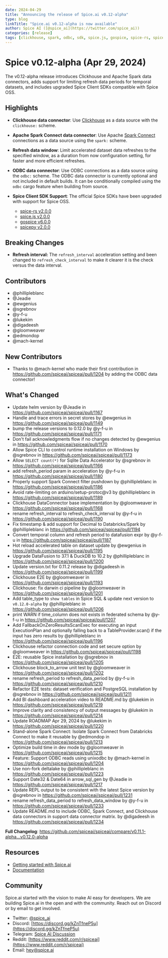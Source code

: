 ```yaml
---
date: 2024-04-29
title: "Announcing the release of Spice.ai v0.12-alpha"
type: blog
linkTitle: "Spice.ai v0.12-alpha is now available"
author: Spice AI ([@spice_ai](https://twitter.com/spice_ai))
categories: [release]
tags: [clickhouse, spark, odbc, sdk, spice.js, gospice, spice-rs, spicepy, accelerators]
---
```


# Spice v0.12-alpha (Apr 29, 2024)

The v0.12-alpha release introduces Clickhouse and Apache Spark data connectors, adds support for limiting refresh data periods for temporal datasets, and includes upgraded Spice Client SDKs compatible with Spice OSS.

## Highlights

- **Clickhouse data connector**: Use [Clickhouse](https://clickhouse.com) as a data source with the `clickhouse:` scheme.

- **Apache Spark Connect data connector**: Use Apache [Spark Connect](https://spark.apache.org/spark-connect/) connections as a data source using the `spark:` scheme.

- **Refresh data window**: Limit accelerated dataset data refreshes to the specified window, as a duration from now configuration setting, for faster and more efficient refreshes.

- **ODBC data connector**: Use ODBC connections as a data source using the `odbc:` scheme. The ODBC data connector is currently optional and not included in default builds. It can be conditionally compiled using the `odbc` cargo feature when building from source.

- **Spice Client SDK Support**: The official Spice SDKs have been upgraded with support for Spice OSS.
  - [spice-rs v2.0.0](https://github.com/spiceai/spice-rs/releases/tag/v2.0.0)
  - [spice.js v2.0.0](https://github.com/spiceai/spice.js/releases/tag/v2.0.0)
  - [gospice v6.0.0](https://github.com/spiceai/gospice/releases/tag/v6.0.0)
  - [spicepy v2.0.0](https://github.com/spiceai/spicepy/releases/tag/v2.0.0)
  
## Breaking Changes
- **Refresh interval:** The `refresh_interval` acceleration setting and been changed to `refresh_check_interval` to make it clearer it is the check versus the data interval.

## Contributors

- @phillipleblanc
- @Jeadie
- @ewgenius
- @sgrebnov
- @y-f-u
- @lukekim
- @digadeesh
- @gloomweaver
- @edmondop
- @mach-kernel

## New Contributors

* Thanks to @mach-kernel who made their first contribution in https://github.com/spiceai/spiceai/pull/1204 by adding the ODBC data connector!

## What's Changed

* Update helm version by @Jeadie in https://github.com/spiceai/spiceai/pull/1167
* Handle and trace errors in secret stores by @ewgenius in https://github.com/spiceai/spiceai/pull/1149
* bump the release versions to 0.12.0 by @y-f-u in https://github.com/spiceai/spiceai/pull/1171
* Don't fail acknowledgments flow if no changes detected by @ewgenius in https://github.com/spiceai/spiceai/pull/1170
* Allow Spice CLI to control runtime installation on Windows by @sgrebnov in https://github.com/spiceai/spiceai/pull/1173
* Allow `SELECT count(*)` for Sqlite Data Accelerator by @sgrebnov in https://github.com/spiceai/spiceai/pull/1166
* add refresh_period param in acceleration by @y-f-u in https://github.com/spiceai/spiceai/pull/1180
* Properly support Spark Connect filter pushdown by @phillipleblanc in https://github.com/spiceai/spiceai/pull/1186
* Avoid rate-limiting on arduino/setup-protoc@v3 by @phillipleblanc in https://github.com/spiceai/spiceai/pull/1189
* Clickhouse DataConnector base implementation by @gloomweaver in https://github.com/spiceai/spiceai/pull/1168
* rename refresh_interval to refresh_check_interval by @y-f-u in https://github.com/spiceai/spiceai/pull/1190
* Fix timestamp & add support for Decimal to Databricks/Spark by @phillipleblanc in https://github.com/spiceai/spiceai/pull/1194
* Convert temporal column and refresh period to datafusion expr by @y-f-u in https://github.com/spiceai/spiceai/pull/1187
* Hot reload accelerated table on dataset update by @ewgenius in https://github.com/spiceai/spiceai/pull/1195
* Upgrade DataFusion to 37.1 & DuckDB to 10.2 by @phillipleblanc in https://github.com/spiceai/spiceai/pull/1200
* Update version.txt for 0.11.2 release by @digadeesh in https://github.com/spiceai/spiceai/pull/1199
* Clickhouse E2E by @gloomweaver in https://github.com/spiceai/spiceai/pull/1193
* Clickhouse: fix darwin ci pipeline by @gloomweaver in https://github.com/spiceai/spiceai/pull/1201
* Add table_type to `show tables` in Spice SQL & update next version to `v0.12.0-alpha` by @phillipleblanc in https://github.com/spiceai/spiceai/pull/1206
* print WARN if time_column does not exists in federated schema by @y-f-u in https://github.com/spiceai/spiceai/pull/1207
* Add FallbackOnZeroResultsScanExec for executing an input ExecutionPlan and optionally falling back to a TableProvider.scan() if the input has zero results by @phillipleblanc in https://github.com/spiceai/spiceai/pull/1196
* Clickhouse refactor connection code and set secure option by @gloomweaver in https://github.com/spiceai/spiceai/pull/1198
* E2E: reusable Spice installation by @sgrebnov in https://github.com/spiceai/spiceai/pull/1205
* Clickhouse block_to_arrow unit test by @gloomweaver in https://github.com/spiceai/spiceai/pull/1202
* rename refresh_period to refresh_data_period by @y-f-u in https://github.com/spiceai/spiceai/pull/1210
* Refactor E2E tests: dataset verification and PostgreSQL installation by @sgrebnov in https://github.com/spiceai/spiceai/pull/1211
* Add BI dashboard acceleration video to README.md by @lukekim in https://github.com/spiceai/spiceai/pull/1219
* Improve clarity and consistency of output messages by @lukekim in https://github.com/spiceai/spiceai/pull/1214
* Update ROADMAP Apr 29, 2024 by @lukekim in https://github.com/spiceai/spiceai/pull/1220
* Stand-alone Spark Connect: Isolate Spark Connect from Databricks Connect to make it reusable by @edmondop in https://github.com/spiceai/spiceai/pull/1213
* Optimize build time in dev mode by @gloomweaver in https://github.com/spiceai/spiceai/pull/1215
* Feature: Support ODBC reads using unixodbc by @mach-kernel in https://github.com/spiceai/spiceai/pull/1204
* Use non-fork deltalake by @phillipleblanc in https://github.com/spiceai/spiceai/pull/1223
* Support Date32 & Date64 in arrow_sql_gen by @Jeadie in https://github.com/spiceai/spiceai/pull/1217
* Update REPL output to be consistent with the latest Spice version by @sgrebnov in https://github.com/spiceai/spiceai/pull/1231
* rename refresh_data_period to refresh_data_window by @y-f-u in https://github.com/spiceai/spiceai/pull/1233
* Update README.md to include ODBC, Spark Connect, and Clickhouse data connectors in support data connector matrix. by @digadeesh in https://github.com/spiceai/spiceai/pull/1234

**Full Changelog**: https://github.com/spiceai/spiceai/compare/v0.11.1-alpha...v0.12.0-alpha

## Resources

- [Getting started with Spice.ai](https://docs.spiceai.org/getting-started/)
- [Documentation](https://docs.spiceai.org/)

## Community

Spice.ai started with the vision to make AI easy for developers. We are building Spice.ai in the open and with the community. Reach out on Discord or by email to get involved.

- Twitter: [@spice_ai](https://twitter.com/spice_ai)
- Discord: [https://discord.gg/kZnTfneP5u](https://discord.gg/kZnTfneP5u)
- Telegram: [Spice AI Discussion](https://t.me/spiceaichat)
- Reddit: [https://www.reddit.com/r/spiceai](https://www.reddit.com/r/spiceai)
- Email: [hey@spice.ai](mailto:hey@spice.ai)

